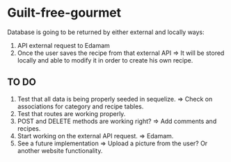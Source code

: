# Guilt-free-gourmet

Database is going to be returned by either external and locally ways:
1. API external request to Edamam 
2. Once the user saves the recipe from that external API => It will be stored locally and able to modify it in order to create his own recipe.

## TO DO
1. Test that all data is being properly seeded in sequelize. => Check on associations for category and recipe tables.
2. Test that routes are working properly.
3. POST and DELETE methods are working right? => Add comments and recipes.
4. Start working on the external API request. => Edamam.
5. See a future implementation => Upload a picture from the user?
Or another website functionality.